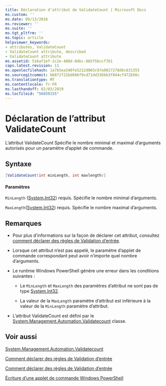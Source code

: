 ```yaml
---
title: Déclaration d’attribut de ValidateCount | Microsoft Docs
ms.custom: ''
ms.date: 09/13/2016
ms.reviewer: ''
ms.suite: ''
ms.tgt_pltfrm: ''
ms.topic: article
helpviewer_keywords:
- attributes, ValidateCount
- ValidateCount attribute, described
- ValidateCount attribute
ms.assetid: 516af1ef-2c2e-408d-84bc-865f5bccf761
caps.latest.revision: 11
ms.openlocfilehash: 1a7b5ea340fe5212d003c97a9017278d6c631355
ms.sourcegitcommit: b6871f21bd666f9cd71dd336bb3f844cf472b56c
ms.translationtype: MT
ms.contentlocale: fr-FR
ms.lasthandoff: 02/03/2019
ms.locfileid: "56859155"
---
```

# <a name="validatecount-attribute-declaration"></a>Déclaration de l’attribut ValidateCount

L’attribut ValidateCount Spécifie le nombre minimal et maximal d’arguments autorisés pour un paramètre d’applet de commande.

## <a name="syntax"></a>Syntaxe

```csharp
[ValidateCount(int minLength, int maxlength)]
```

#### <a name="parameters"></a>Paramètres

`MinLength` ([System.Int32](/dotnet/api/System.Int32)) requis. Spécifie le nombre minimal d’arguments.

`MaxLength`([System.Int32](/dotnet/api/System.Int32)) requis. Spécifie le nombre maximal d’arguments.

## <a name="remarks"></a>Remarques

- Pour plus d’informations sur la façon de déclarer cet attribut, consultez [comment déclarer des règles de Validation d’entrée](http://msdn.microsoft.com/en-us/544c2100-62ba-4be4-b2a2-cc0d4e4fc45b).

- Lorsque cet attribut n’est pas appelé, le paramètre d’applet de commande correspondant peut avoir n’importe quel nombre d’arguments.

- Le runtime Windows PowerShell génère une erreur dans les conditions suivantes :

    - Le `MinLength` et `MaxLength` des paramètres d’attribut ne sont pas de type [System.Int32](/dotnet/api/System.Int32).

    - La valeur de la `MaxLength` paramètre d’attribut est inférieure à la valeur de la `MinLength` paramètre d’attribut.

- L’attribut ValidateCount est défini par le [System.Management.Automation.Validatecount](/dotnet/api/System.Management.Automation.ValidateCount) classe.

## <a name="see-also"></a>Voir aussi

[System.Management.Automation.Validatecount](/dotnet/api/System.Management.Automation.ValidateCount)

[Comment déclarer des règles de Validation d’entrée](http://msdn.microsoft.com/en-us/544c2100-62ba-4be4-b2a2-cc0d4e4fc45b)

[Comment déclarer des règles de Validation d’entrée](http://msdn.microsoft.com/en-us/544c2100-62ba-4be4-b2a2-cc0d4e4fc45b)

[Écriture d’une applet de commande Windows PowerShell](./writing-a-windows-powershell-cmdlet.md)
